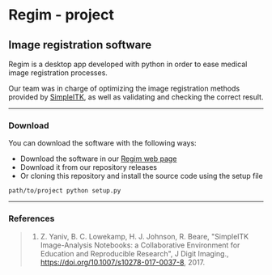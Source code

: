# Regim - project
## Image registration software

Regim is a desktop app developed with python in order to ease medical image registration processes.

Our team was in charge of optimizing the image registration methods provided by [SimpleITK](http://www.simpleitk.org/), as well as validating and checking the correct result.

___

### Download

You can download the software with the following ways:

- Download the software in our [Regim web page](https://fabirt.github.io/Regim-project/Regim-Web/)
- Download it from our repository releases
- Or cloning this repository and install the source code using the setup file
```
path/to/project python setup.py
```

___

### References
>1. Z. Yaniv, B. C. Lowekamp, H. J. Johnson, R. Beare, "SimpleITK Image-Analysis Notebooks: a Collaborative Environment for Education and Reproducible Research", J Digit Imaging., https://doi.org/10.1007/s10278-017-0037-8, 2017.
